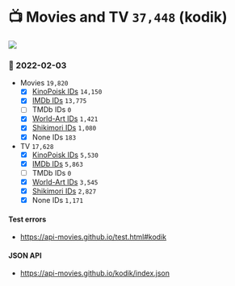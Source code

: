 # :tv: Movies and TV `37,448` (kodik)

<a href="https://API-Movies.github.io"><img src="https://API-Movies.github.io/banner.png?cache"></a>

### :date: 2022-02-03
- Movies `19,820`
  - [x] <a href="https://API-Movies.github.io/kodik/movie_kinopoisk_ids.json">KinoPoisk IDs</a> `14,150`
  - [x] <a href="https://API-Movies.github.io/kodik/movie_imdb_ids.json">IMDb IDs</a> `13,775`
  - [ ] TMDb IDs `0`
  - [x] <a href="https://API-Movies.github.io/kodik/movie_world_art_ids.json">World-Art IDs</a> `1,421`
  - [x] <a href="https://API-Movies.github.io/kodik/movie_shikimori_ids.json">Shikimori IDs</a> `1,080`
  - [x] None IDs `183`
- TV `17,628`
  - [x] <a href="https://API-Movies.github.io/kodik/tv_kinopoisk_ids.json">KinoPoisk IDs</a> `5,530`
  - [x] <a href="https://API-Movies.github.io/kodik/tv_imdb_ids.json">IMDb IDs</a> `5,863`
  - [ ] TMDb IDs `0`
  - [x] <a href="https://API-Movies.github.io/kodik/tv_world_art_ids.json">World-Art IDs</a> `3,545`
  - [x] <a href="https://API-Movies.github.io/kodik/tv_shikimori_ids.json">Shikimori IDs</a> `2,827`
  - [x] None IDs `1,171`
#### Test errors
- <a href='https://api-movies.github.io/test.html#kodik'>https://api-movies.github.io/test.html#kodik</a>
#### JSON API
- <a href='https://api-movies.github.io/kodik/index.json'>https://api-movies.github.io/kodik/index.json</a>
